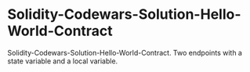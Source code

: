 # Solidity-Codewars-Solution-Hello-World-Contract
Solidity-Codewars-Solution-Hello-World-Contract. Two endpoints with a state variable and a local variable. 
